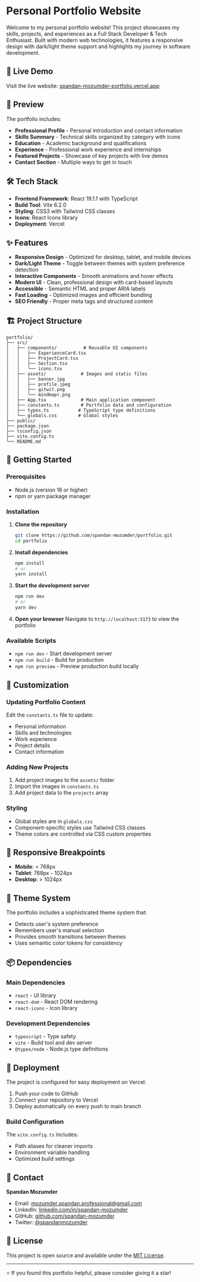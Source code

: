 # Personal Portfolio Website

Welcome to my personal portfolio website! This project showcases my skills, projects, and experiences as a Full Stack Developer & Tech Enthusiast. Built with modern web technologies, it features a responsive design with dark/light theme support and highlights my journey in software development.

## 🚀 Live Demo

Visit the live website: [spandan-mozumder-portfolio.vercel.app](https://spandan-mozumder-portfolio.vercel.app/)

## 📸 Preview

The portfolio includes:
- **Professional Profile** - Personal introduction and contact information
- **Skills Summary** - Technical skills organized by category with icons
- **Education** - Academic background and qualifications
- **Experience** - Professional work experience and internships
- **Featured Projects** - Showcase of key projects with live demos
- **Contact Section** - Multiple ways to get in touch

## 🛠️ Tech Stack

- **Frontend Framework**: React 19.1.1 with TypeScript
- **Build Tool**: Vite 6.2.0
- **Styling**: CSS3 with Tailwind CSS classes
- **Icons**: React Icons library
- **Deployment**: Vercel

## ✨ Features

- **Responsive Design** - Optimized for desktop, tablet, and mobile devices
- **Dark/Light Theme** - Toggle between themes with system preference detection
- **Interactive Components** - Smooth animations and hover effects
- **Modern UI** - Clean, professional design with card-based layouts
- **Accessible** - Semantic HTML and proper ARIA labels
- **Fast Loading** - Optimized images and efficient bundling
- **SEO Friendly** - Proper meta tags and structured content

## 🏗️ Project Structure

```
portfolio/
├── src/
│   ├── components/          # Reusable UI components
│   │   ├── ExperienceCard.tsx
│   │   ├── ProjectCard.tsx
│   │   ├── Section.tsx
│   │   └── icons.tsx
│   ├── assets/             # Images and static files
│   │   ├── banner.jpg
│   │   ├── profile.jpeg
│   │   ├── gitwit.png
│   │   └── mindmapr.png
│   ├── App.tsx             # Main application component
│   ├── constants.ts        # Portfolio data and configuration
│   ├── types.ts           # TypeScript type definitions
│   └── globals.css        # Global styles
├── public/
├── package.json
├── tsconfig.json
├── vite.config.ts
└── README.md
```

## 🚀 Getting Started

### Prerequisites

- Node.js (version 16 or higher)
- npm or yarn package manager

### Installation

1. **Clone the repository**
   ```bash
   git clone https://github.com/spandan-mozumder/portfolio.git
   cd portfolio
   ```

2. **Install dependencies**
   ```bash
   npm install
   # or
   yarn install
   ```

3. **Start the development server**
   ```bash
   npm run dev
   # or
   yarn dev
   ```

4. **Open your browser**
   Navigate to `http://localhost:5173` to view the portfolio

### Available Scripts

- `npm run dev` - Start development server
- `npm run build` - Build for production
- `npm run preview` - Preview production build locally

## 🎨 Customization

### Updating Portfolio Content

Edit the `constants.ts` file to update:
- Personal information
- Skills and technologies
- Work experience
- Project details
- Contact information

### Adding New Projects

1. Add project images to the `assets/` folder
2. Import the images in `constants.ts`
3. Add project data to the `projects` array

### Styling

- Global styles are in `globals.css`
- Component-specific styles use Tailwind CSS classes
- Theme colors are controlled via CSS custom properties

## 📱 Responsive Breakpoints

- **Mobile**: < 768px
- **Tablet**: 768px - 1024px
- **Desktop**: > 1024px

## 🌙 Theme System

The portfolio includes a sophisticated theme system that:
- Detects user's system preference
- Remembers user's manual selection
- Provides smooth transitions between themes
- Uses semantic color tokens for consistency

## 📦 Dependencies

### Main Dependencies
- `react` - UI library
- `react-dom` - React DOM rendering
- `react-icons` - Icon library

### Development Dependencies
- `typescript` - Type safety
- `vite` - Build tool and dev server
- `@types/node` - Node.js type definitions

## 🚀 Deployment

The project is configured for easy deployment on Vercel:

1. Push your code to GitHub
2. Connect your repository to Vercel
3. Deploy automatically on every push to main branch

### Build Configuration

The `vite.config.ts` includes:
- Path aliases for cleaner imports
- Environment variable handling
- Optimized build settings

## 📧 Contact

**Spandan Mozumder**
- Email: mozumder.spandan.professional@gmail.com
- LinkedIn: [linkedin.com/in/spandan-mozumder](https://linkedin.com/in/spandan-mozumder/)
- GitHub: [github.com/spandan-mozumder](https://github.com/spandan-mozumder)
- Twitter: [@spandanmozumder](https://x.com/spandanmozumder)

## 📄 License

This project is open source and available under the [MIT License](LICENSE).

---

⭐ If you found this portfolio helpful, please consider giving it a star!
